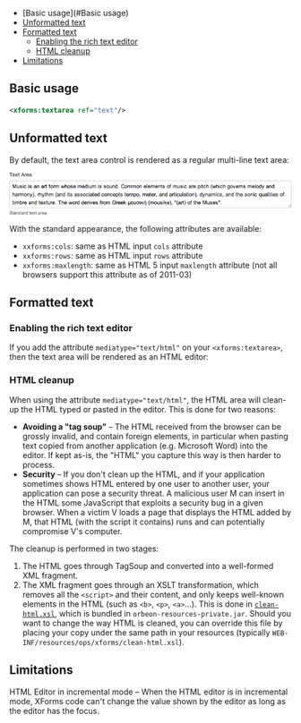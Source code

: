 - [Basic usage](#Basic usage)
- [Unformatted text](#unformatted-text)
- [Formatted text](#formatted-text)
    - [Enabling the rich text editor](#enabling-the-rich-text-editor)
    - [HTML cleanup](#html-cleanup)
- [Limitations](#limitations)

## Basic usage

```xml
<xforms:textarea ref="text"/>
```

## Unformatted text

By default, the text area control is rendered as a regular multi-line text area:

![Multi-line text area in Orbeon Forms](images/xforms-textarea-unformatted.png)

With the standard appearance, the following attributes are available:

- `xxforms:cols`: same as HTML input `cols` attribute
- `xxforms:rows`: same as HTML input `rows` attribute
- `xxforms:maxlength`: same as HTML 5 input `maxlength` attribute (not all browsers support this attribute as of 2011-03)

## Formatted text

### Enabling the rich text editor

If you add the attribute `mediatype="text/html"` on your `<xforms:textarea>`, then the text area will be rendered as an HTML editor:

### HTML cleanup

When using the attribute `mediatype="text/html"`, the HTML area will clean-up the HTML typed or pasted in the editor. This is done for two reasons: 

- **Avoiding a "tag soup"** – The HTML received from the browser can be grossly invalid, and contain foreign elements, in particular when pasting text copied from another application (e.g. Microsoft Word) into the editor. If kept as-is, the "HTML" you capture this way is then harder to process.
- **Security** – If you don't clean up the HTML, and if your application sometimes shows HTML entered by one user to another user, your application can pose a security threat. A malicious user M can insert in the HTML some JavaScript that exploits a security bug in a given browser. When a victim V loads a page that displays the HTML added by M, that HTML (with the script it contains) runs and can potentially compromise V's computer.

The cleanup is performed in two stages:

1. The HTML goes through TagSoup and converted into a well-formed XML fragment.
2. The XML fragment goes through an XSLT transformation, which removes all the `<script>` and their content, and only keeps well-known elements in the HTML (such as `<b>`, `<p>`, `<a>`...). This is done in [`clean-html.xsl`](https://github.com/orbeon/orbeon-forms/blob/master/src/resources-packaged/ops/xforms/clean-html.xsl), which is bundled in `orbeon-resources-private.jar`. Should you want to change the way HTML is cleaned, you can override this file by placing your copy under the same path in your resources (typically `WEB-INF/resources/ops/xforms/clean-html.xsl`).

## Limitations

HTML Editor in incremental mode – When the HTML editor is in incremental mode, XForms code can't change the value shown by the editor as long as the editor has the focus.